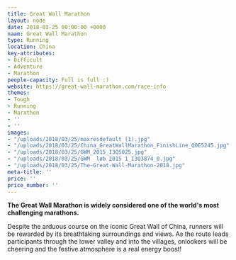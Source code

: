```yaml
---
title: Great Wall Marathon
layout: node
date: 2018-03-25 00:00:00 +0000
naam: Great Wall Marathon
type: Running
location: China
key-attributes:
- Difficult
- Adventure
- Marathon
people-capacity: Full is full :)
website: https://great-wall-marathon.com/race-info
themes:
- Tough
- Running
- Marathon
- ''
- ''
images:
- "/uploads/2018/03/25/maxresdefault (1).jpg"
- "/uploads/2018/03/25/China_GreatWallMarathon_FinishLine_Q0E5245.jpg"
- "/uploads/2018/03/25/GWM_2015_I3Q5025.jpg"
- "/uploads/2018/03/25/GWM  løb 2015 1_I3Q3874_0.jpg"
- "/uploads/2018/03/25/The-Great-Wall-Marathon-2018.jpg"
meta-title: ''
price: ''
price_number: ''
---
```

**The Great Wall Marathon is widely considered one of the world's most challenging marathons.**

Despite the arduous course on the iconic Great Wall of China, runners will be rewarded by its breathtaking surroundings and views. As the route leads participants through the lower valley and into the villages, onlookers will be cheering and the festive atmosphere is a real energy boost!